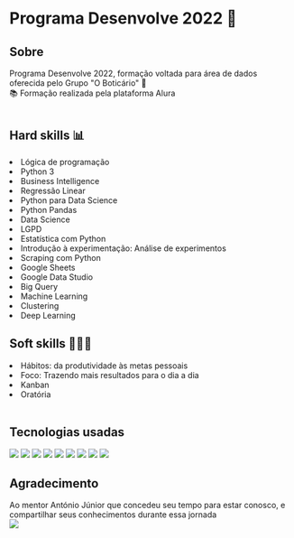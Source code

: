 # Programa Desenvolve 2022 🎲 

<h2> Sobre </h2>
 Programa Desenvolve 2022, formação voltada para área de dados oferecida pelo  Grupo 
"O Boticário"  🎲 </br>
📚  Formação realizada pela plataforma Alura

<div>
</br>

<h2> Hard skills 📊  </h2>
<li> Lógica de programação 
<li> Python 3 
<li> Business Intelligence
<li> Regressão Linear
<li> Python para Data Science
<li> Python Pandas
<li> Data Science
<li> LGPD
<li> Estatística com Python
<li> Introdução à experimentação: Análise de experimentos
<li> Scraping com Python
<li> Google Sheets
<li> Google Data Studio
<li> Big Query
<li> Machine Learning
<li> Clustering
<li> Deep Learning 

</br>

<h2> Soft skills 🙎🏻‍♀️ </h2>

<li> Hábitos: da produtividade às metas pessoais
<li> Foco: Trazendo mais resultados para o dia a dia
<li> Kanban
<li> Oratória
</br>
</br>

<h2> Tecnologias usadas </h2>
<img src="https://img.shields.io/badge/python-3670A0?style=for-the-badge&logo=python&logoColor=ffdd54"/> 
<img src="https://img.shields.io/badge/pandas-%23150458.svg?style=for-the-badge&logo=pandas&logoColor=white" /> 
<img src="https://img.shields.io/badge/numpy-%23013243.svg?style=for-the-badge&logo=numpy&logoColor=white"/>
<img src="https://img.shields.io/badge/Plotly-%233F4F75.svg?style=for-the-badge&logo=plotly&logoColor=white"/>
<img src="https://img.shields.io/badge/SciPy-%230C55A5.svg?style=for-the-badge&logo=scipy&logoColor=%white"/>
<img src="https://img.shields.io/badge/jupyter-%23FA0F00.svg?style=for-the-badge&logo=jupyter&logoColor=white"/>
<img src="https://img.shields.io/badge/Visual%20Studio%20Code-0078d7.svg?style=for-the-badge&logo=visual-studio-code&logoColor=white"/>
<img src="https://img.shields.io/badge/Colab-F9AB00?style=for-the-badge&logo=googlecolab&color=525252"/>
<img src="https://img.shields.io/badge/Kaggle-035a7d?style=for-the-badge&logo=kaggle&logoColor=white"/>  

</br>

<h2> Agradecimento </h2>
Ao mentor António Júnior que concedeu seu tempo para estar conosco, e compartilhar seus conhecimentos durante essa jornada </br>
<a href="https://www.linkedin.com/in/acsjunior/" target="_blank"><img src="https://img.shields.io/badge/-LinkedIn-%230077B5?style=for-the-badge&logo=linkedin&logoColor=white" target="_blank"></a>

</div>